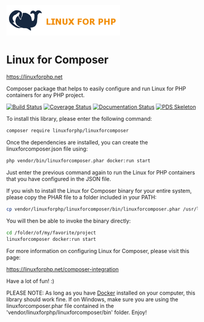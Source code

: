 # [![Linux for PHP Banner](docs/images/logo.png)](http://linuxforphp.net/)
# Linux for Composer

https://linuxforphp.net

Composer package that helps to easily configure and run Linux for PHP containers for any PHP project.

[![Build Status](https://travis-ci.org/linuxforphp/linuxforcomposer.svg?branch=master)](https://travis-ci.org/linuxforphp/linuxforcomposer)
[![Coverage Status](https://linuxforphp.net/download_file/force/37/210)](https://github.com/linuxforphp/linuxforcomposer)
[![Documentation Status](https://readthedocs.org/projects/linux-for-composer/badge/?version=latest)](https://linux-for-composer.readthedocs.io/en/latest/?badge=latest)
[![PDS Skeleton](https://img.shields.io/badge/pds-skeleton-blue.svg?style=flat-square)](https://github.com/php-pds/skeleton)

To install this library, please enter the following command:
```bash
composer require linuxforphp/linuxforcomposer
```

Once the dependencies are installed, you can create the linuxforcomposer.json file using:
```bash
php vendor/bin/linuxforcomposer.phar docker:run start
```

Just enter the previous command again to run the Linux for PHP containers that you have configured in the JSON file.

If you wish to install the Linux for Composer binary for your entire system, please copy the PHAR file to a folder included in your PATH:
```bash
cp vendor/linuxforphp/linuxforcomposer/bin/linuxforcomposer.phar /usr/local/bin/linuxforcomposer
```

You will then be able to invoke the binary directly:
```bash
cd /folder/of/my/favorite/project
linuxforcomposer docker:run start
```

For more information on configuring Linux for Composer, please visit this page:

https://linuxforphp.net/composer-integration

Have a lot of fun! :)

PLEASE NOTE: As long as you have [Docker](https://www.docker.com/) installed on your computer, this library should work fine.
If on Windows, make sure you are using the linuxforcomposer.phar file contained in the 'vendor/linuxforphp/linuxforcomposer/bin' folder.
Enjoy!
